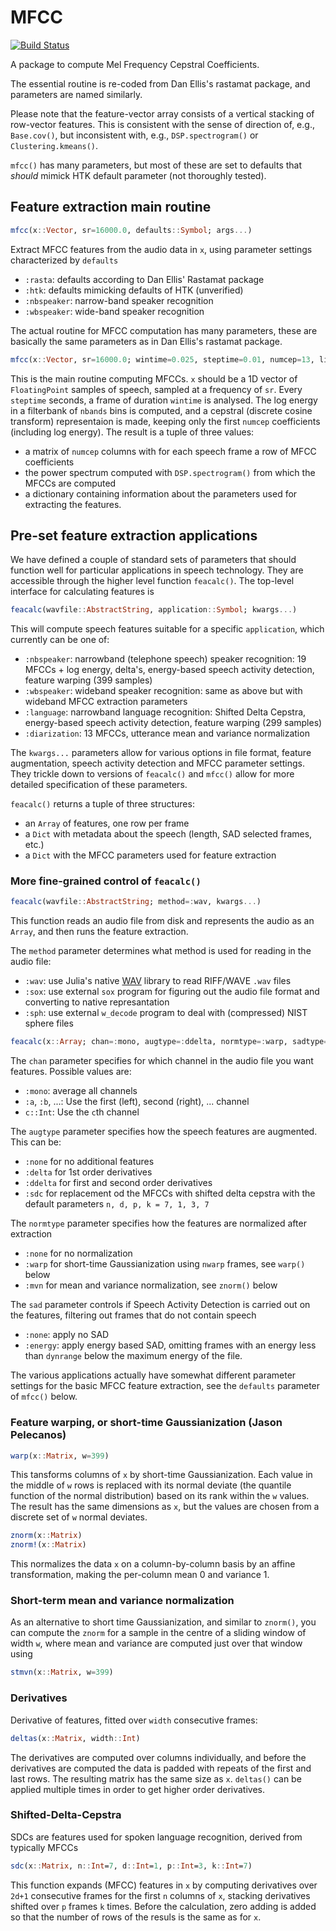 # MFCC

[![Build Status](https://travis-ci.org/JuliaDSP/MFCC.jl.svg?branch=master)](https://travis-ci.org/JuliaDSP/MFCC.jl.svg?branch=master) 

A package to compute Mel Frequency Cepstral Coefficients.

The essential routine is re-coded from Dan Ellis's rastamat package, and parameters are named similarly.

Please note that the feature-vector array consists of a vertical stacking of row-vector features.  This is consistent with the sense of direction of, e.g., `Base.cov()`, but inconsistent with, e.g., `DSP.spectrogram()` or `Clustering.kmeans()`.

`mfcc()` has many parameters, but most of these are set to defaults that _should_ mimick HTK default parameter (not thoroughly tested).

## Feature extraction main routine

```julia
mfcc(x::Vector, sr=16000.0, defaults::Symbol; args...)
```
Extract MFCC features from the audio data in `x`, using parameter settings characterized by `defaults`
- `:rasta`: defaults according to Dan Ellis' Rastamat package
- `:htk`: defaults mimicking defaults of HTK (unverified)
- `:nbspeaker`: narrow-band speaker recognition
- `:wbspeaker`: wide-band speaker recognition

The actual routine for MFCC computation has many parameters, these are basically the same parameters as in Dan Ellis's rastamat package.

```julia
mfcc(x::Vector, sr=16000.0; wintime=0.025, steptime=0.01, numcep=13, lifterexp=-22, sumpower=false, preemph=0.97, dither=false, minfreq=0.0, maxfreq=sr/2, nbands=20, bwidth=1.0, dcttype=3, fbtype=:htkmel, usecmp=false, modelorder=0)
```

  This is the main routine computing MFCCs.  `x` should be a 1D vector of `FloatingPoint` samples of speech, sampled at a frequency of `sr`.  Every `steptime` seconds, a frame of duration `wintime` is analysed.  The log energy in a filterbank of `nbands` bins is computed, and a cepstral (discrete cosine transform) representaion is made, keeping only the first `numcep` coefficients (including log energy).  The result is a tuple of three values:

 - a matrix of `numcep` columns with for each speech frame a row of MFCC coefficients
 - the power spectrum computed with `DSP.spectrogram()` from which the MFCCs are computed
 - a dictionary containing information about the parameters used for extracting the features.


## Pre-set feature extraction applications

We have defined a couple of standard sets of parameters that should function well for particular applications in speech technology.  They are accessible through the higher level function `feacalc()`.  The top-level interface for calculating features is
```julia
feacalc(wavfile::AbstractString, application::Symbol; kwargs...)
```
This will compute speech features suitable for a specific `application`, which currently can be one of:
- `:nbspeaker`: narrowband (telephone speech) speaker recognition: 19 MFCCs + log energy, delta's, energy-based speech activity detection, feature warping (399 samples)
- `:wbspeaker`: wideband speaker recognition: same as above but with wideband MFCC extraction parameters
- `:language`: narrowband language recognition: Shifted Delta Cepstra, energy-based speech activity detection, feature warping (299 samples)
- `:diarization`: 13 MFCCs, utterance mean and variance normalization

The `kwargs...` parameters allow for various options in file format, feature augmentation, speech activity detection and MFCC parameter settings.  They trickle down to versions of `feacalc()` and `mfcc()` allow for more detailed specification of these parameters.

`feacalc()` returns a tuple of three structures:
- an `Array` of features, one row per frame
- a `Dict` with metadata about the speech (length, SAD selected frames, etc.)
- a `Dict` with the MFCC parameters used for feature extraction

### More fine-grained control of `feacalc()`

```julia
feacalc(wavfile::AbstractString; method=:wav, kwargs...)
```
This function reads an audio file from disk and represents the audio as an `Array`, and then runs the feature extraction.

The `method` parameter determines what method is used for reading in the audio file:
- `:wav`: use Julia's native [WAV](https://github.com/dancasimiro/WAV.jl) library to read RIFF/WAVE `.wav` files
- `:sox`: use external `sox` program for figuring out the audio file format and converting to native represantation
- `:sph`: use external `w_decode` program to deal with (compressed) NIST sphere files

```julia
feacalc(x::Array; chan=:mono, augtype=:ddelta, normtype=:warp, sadtype=:energy, dynrange::Real=30., nwarp::Int=399, sr::AbstractFloat=8000.0, source=":array", defaults=:nbspeaker, mfccargs...)
```
The `chan` parameter specifies for which channel in the audio file you want features.  Possible values are:
- `:mono`: average all channels
- `:a`, `:b`, ...: Use the first (left), second (right), ... channel
- `c::Int`: Use the `c`th channel

The `augtype` parameter specifies how the speech features are augmented.  This can be:
- `:none` for no additional features
- `:delta` for 1st order derivatives
- `:ddelta` for first and second order derivatives
- `:sdc` for replacement od the MFCCs with shifted delta cepstra with the default parameters `n, d, p, k = 7, 1, 3, 7`

The `normtype` parameter specifies how the features are normalized after extraction
- `:none` for no normalization
- `:warp` for short-time Gaussianization using `nwarp` frames, see `warp()` below
- `:mvn` for mean and variance normalization, see `znorm()` below

The `sad` parameter controls if Speech Activity Detection is carried out on the features, filtering out frames that do not contain speech
- `:none`: apply no SAD
- `:energy`: apply energy based SAD, omitting frames with an energy less than `dynrange` below the maximum energy of the file.

The various applications actually have somewhat different parameter settings for the basic MFCC feature extraction, see the `defaults` parameter of `mfcc()` below.

### Feature warping, or short-time Gaussianization (Jason Pelecanos)
```julia
warp(x::Matrix, w=399)
```

 This tansforms columns of `x` by short-time Gaussianization.  Each value in the middle of `w` rows is replaced with its normal deviate (the quantile function of the normal distribution) based on its rank within the `w` values.  The result has the same dimensions as `x`, but the values are chosen from a discrete set of `w` normal deviates.

```julia
znorm(x::Matrix)
znorm!(x::Matrix)
```

This normalizes the data `x` on a column-by-column basis by an affine transformation, making the per-column mean 0 and variance 1.

### Short-term mean and variance normalization

As an alternative to short time Gaussianization, and similar to `znorm()`, you can compute the `znorm` for a sample in the centre of a sliding window of width `w`, where mean and variance are computed just over that window using
```julia
stmvn(x::Matrix, w=399)
```

### Derivatives

Derivative of features, fitted over `width` consecutive frames:
```julia
deltas(x::Matrix, width::Int)
```
The derivatives are computed over columns individually, and before the derivatives are computed the data is padded with repeats of the first and last rows.  The resulting matrix has the same size as `x`.  `deltas()` can be applied multiple times in order to get higher order derivatives.

### Shifted-Delta-Cepstra

SDCs are features used for spoken language recognition, derived from typically MFCCs

```julia
sdc(x::Matrix, n::Int=7, d::Int=1, p::Int=3, k::Int=7)
```

This function expands (MFCC) features in `x` by computing derivatives over `2d+1` consecutive frames for the first `n` columns of `x`, stacking derivatives shifted over `p` frames `k` times.  Before the calculation, zero adding is added so that the number of rows of the resuls is the same as for `x`.
